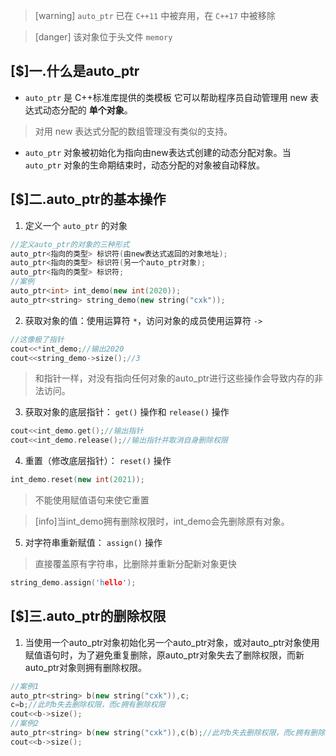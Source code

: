 >[warning] `auto_ptr` 已在 `C++11` 中被弃用，在 `C++17` 中被移除

>[danger] 该对象位于头文件 `memory`
## [$]一.什么是auto_ptr

+ `auto_ptr` 是 C++标准库提供的类模板 它可以帮助程序员自动管理用 new 表达式动态分配的 **单个对象**。

>对用 new 表达式分配的数组管理没有类似的支持。

+	`auto_ptr` 对象被初始化为指向由new表达式创建的动态分配对象。当 `auto_ptr` 对象的生命期结束时，动态分配的对象被自动释放。

## [$]二.auto_ptr的基本操作

1.	定义一个 `auto_ptr` 的对象
```c++
//定义auto_ptr的对象的三种形式
auto_ptr<指向的类型> 标识符(由new表达式返回的对象地址);
auto_ptr<指向的类型> 标识符(另一个auto_ptr对象);
auto_ptr<指向的类型> 标识符;
//案例
auto_ptr<int> int_demo(new int(2020));
auto_ptr<string> string_demo(new string("cxk"));
```
2.	获取对象的值：使用运算符 `*`，访问对象的成员使用运算符 `->`
```c++
//这像极了指针
cout<<*int_demo;//输出2020
cout<<string_demo->size();//3
```
>和指针一样，对没有指向任何对象的auto_ptr进行这些操作会导致内存的非法访问。

3.	获取对象的底层指针： `get()` 操作和 `release()` 操作
```c++
cout<<int_demo.get();//输出指针
cout<<int_demo.release();//输出指针并取消自身删除权限
```
4.	重置（修改底层指针）： `reset()` 操作
```c++
int_demo.reset(new int(2021));
```
>不能使用赋值语句来使它重置

>[info]当int_demo拥有删除权限时，int_demo会先删除原有对象。

5.	对字符串重新赋值： `assign()` 操作
>直接覆盖原有字符串，比删除并重新分配新对象更快
```c++
string_demo.assign('hello');
```
## [$]三.auto_ptr的删除权限
1. 当使用一个auto_ptr对象初始化另一个auto_ptr对象，或对auto_ptr对象使用赋值语句时，为了避免重复删除，原auto_ptr对象失去了删除权限，而新auto_ptr对象则拥有删除权限。

```c++
//案例1
auto_ptr<string> b(new string("cxk")),c;
c=b;//此时b失去删除权限，而c拥有删除权限
cout<<b->size();
//案例2
auto_ptr<string> b(new string("cxk")),c(b);//此时b失去删除权限，而c拥有删除权限
cout<<b->size();
```

